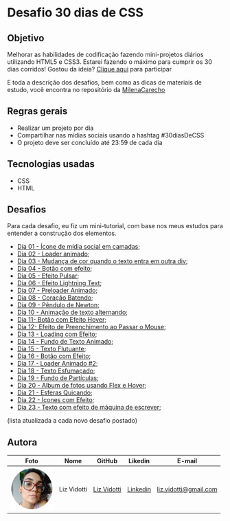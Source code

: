 # Desafio 30 dias de CSS

## Objetivo

Melhorar as habilidades de codificação fazendo mini-projetos diários utilizando HTML5 e CSS3. Estarei fazendo o máximo para cumprir os 30 dias corridos!
Gostou da ideia? [Clique aqui](https://github.com/MilenaCarecho/30diasDeCSS/issues/1) para participar

E toda a descrição dos desafios, bem como as dicas de materiais de estudo, você encontra no repositório da [MilenaCarecho](https://github.com/MilenaCarecho/30diasDeCSS)

## Regras gerais

-   Realizar um projeto por dia
-   Compartilhar nas mídias sociais usando a hashtag #30diasDeCSS
-   O projeto deve ser concluído até 23:59 de cada dia

## Tecnologias usadas

-   CSS
-   HTML

## Desafios

Para cada desafio, eu fiz um mini-tutorial, com base nos meus estudos para entender a construção dos elementos.

-   [Dia 01 - Ícone de mídia social em camadas](https://github.com/lizvidotti91/desafio-30-dias-css/tree/master/Desafios/Dia%2001);
-   [Dia 02 - Loader animado](https://github.com/lizvidotti91/desafio-30-dias-css/tree/master/Desafios/Dia%2002);
-   [Dia 03 - Mudança de cor quando o texto entra em outra div](https://github.com/lizvidotti91/desafio-30-dias-css/tree/master/Desafios/Dia%2003);
-   [Dia 04 - Botão com efeito](https://github.com/lizvidotti91/desafio-30-dias-css/tree/master/Desafios/Dia%2004);
-   [Dia 05 - Efeito Pulsar](https://github.com/lizvidotti91/desafio-30-dias-css/tree/master/Desafios/Dia%2005);
-   [Dia 06 - Efeito Lightning Text](https://github.com/lizvidotti91/desafio-30-dias-css/tree/master/Desafios/Dia%2006);
-   [Dia 07 - Preloader Animado](https://github.com/lizvidotti91/desafio-30-dias-css/tree/master/Desafios/Dia%2007);
-   [Dia 08 - Coração Batendo](https://github.com/lizvidotti91/desafio-30-dias-css/tree/master/Desafios/Dia%2008);
-   [Dia 09 - Pêndulo de Newton](https://github.com/lizvidotti91/desafio-30-dias-css/tree/master/Desafios/Dia%2009);
-   [Dia 10 - Animação de texto alternando](https://github.com/lizvidotti91/desafio-30-dias-css/tree/master/Desafios/Dia%2010);
-   [Dia 11- Botão com Efeito Hover](https://github.com/lizvidotti91/desafio-30-dias-css/tree/master/Desafios/Dia%2011);
-   [Dia 12- Efeito de Preenchimento ao Passar o Mouse](https://github.com/lizvidotti91/desafio-30-dias-css/tree/master/Desafios/Dia%2012);
-   [Dia 13 - Loading com Efeito](https://github.com/lizvidotti91/desafio-30-dias-css/tree/master/Desafios/Dia%2013);
-   [Dia 14 - Fundo de Texto Animado](https://github.com/lizvidotti91/desafio-30-dias-css/tree/master/Desafios/Dia%2014);
-   [Dia 15 - Texto Flutuante](https://github.com/lizvidotti91/desafio-30-dias-css/tree/master/Desafios/Dia%2015);
-   [Dia 16 - Botão com Efeito](https://github.com/lizvidotti91/desafio-30-dias-css/tree/master/Desafios/Dia%2016);
-   [Dia 17 - Loader Animado #2](https://github.com/lizvidotti91/desafio-30-dias-css/tree/master/Desafios/Dia%2017);
-   [Dia 18 - Texto Esfumaçado](https://github.com/lizvidotti91/desafio-30-dias-css/tree/master/Desafios/Dia%2018);
-   [Dia 19 - Fundo de Partículas](https://github.com/lizvidotti91/desafio-30-dias-css/tree/master/Desafios/Dia%2019);
-   [Dia 20 - Album de fotos usando Flex e Hover](https://github.com/lizvidotti91/desafio-30-dias-css/tree/master/Desafios/Dia%2020);
-   [Dia 21 - Esferas Quicando](https://github.com/lizvidotti91/desafio-30-dias-css/tree/master/Desafios/Dia%2021);
-   [Dia 22 - Ícones com Efeito](https://github.com/lizvidotti91/desafio-30-dias-css/tree/master/Desafios/Dia%2022);
-   [Dia 23 - Texto com efeito de máquina de escrever](https://github.com/lizvidotti91/desafio-30-dias-css/tree/master/Desafios/Dia%2023);

(lista atualizada a cada novo desafio postado)

## Autora

| Foto                                       | Nome        | GitHub                                         | Likedin                                                 | E-mail                |
| ------------------------------------------ | ----------- | ---------------------------------------------- | ------------------------------------------------------- | --------------------- |
| <img src="./img/perfil.png" width="100px"> | Liz Vidotti | [Liz Vidotti](https://github.com/lizvidotti91) | [Linkedin](https://www.linkedin.com/in/elisetevidotti/) | liz.vidotti@gmail.com |
